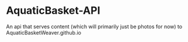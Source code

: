 # AquaticBasket-API
An api that serves content (which will primarily just be photos for now) to AquaticBasketWeaver.github.io